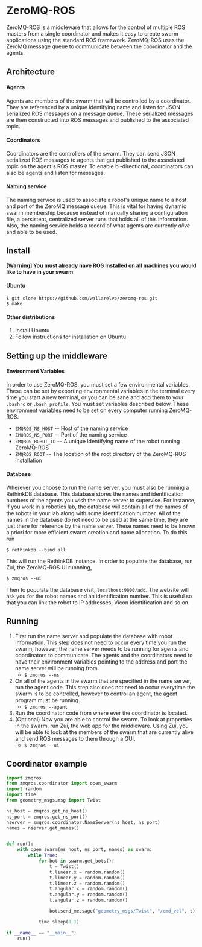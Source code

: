 ZeroMQ-ROS
========

ZeroMQ-ROS is a middleware that allows for the control of multiple ROS masters from
a single coordinator and makes it easy to create swarm applications using the standard
ROS framework. ZeroMQ-ROS uses the ZeroMQ message queue to communicate between the coordinator
and the agents.

## Architecture
#### Agents

Agents are members of the swarm that will be controlled by a coordinator. They are referenced by
a unique identifying name and listen for JSON serialized ROS messages on a message queue. These
serialized messages are then constructed into ROS messages and published to the associated topic.

#### Coordinators

Coordinators are the controllers of the swarm. They can send JSON serialized ROS messages to agents
that get published to the associated topic on the agent's ROS master. To enable bi-directional,
coordinators can also be agents and listen for messages.

#### Naming service

The naming service is used to associate a robot's unique name to a host and port of the ZeroMQ
message queue. This is vital for having dynamic swarm membership because instead of manually sharing
a configuration file, a persistent, centralized server runs that holds all of this information. Also,
the naming service holds a record of what agents are currently *alive* and able to be used.

## Install

**[Warning] You must already have ROS installed on all machines you would like
to have in your swarm**

#### Ubuntu
    $ git clone https://github.com/wallarelvo/zeromq-ros.git
    $ make
    
#### Other distributions
1. Install Ubuntu
2. Follow instructions for installation on Ubuntu
    
## Setting up the middleware
#### Environment Variables
In order to use ZeroMQ-ROS, you must set a few environmental variables. These can
be set by exporting environmental variables in the terminal every time you start a
new terminal, or you can be sane and add them to your `.bashrc` or `.bash_profile`.
You must set variables described below. These environment variables need to be set on
every computer running ZeroMQ-ROS.

- `ZMQROS_NS_HOST` -- Host of the naming service
- `ZMQROS_NS_PORT` -- Port of the naming service
- `ZMQROS_ROBOT_ID` -- A unique identifying name of the robot running ZeroMQ-ROS
- `ZMQROS_ROOT` -- The location of the root directory of the ZeroMQ-ROS installation

#### Database
Wherever you choose to run the name server, you must also be running a RethinkDB database.
This database stores the names and identification numbers of the agents you wish the name
server to supervise. For instance, if you work in a robotics lab, the database
will contain all of the names of the robots in your lab along with some identification number.
All of the names in the database do not need to be used at the same time, they are just there
for reference by the name server.
These names need to be known a priori for more efficient swarm creation and name allocation.
To do this run

    $ rethinkdb --bind all

This will run the RethinkDB instance. In order to populate the database, run Zui, the
ZeroMQ-ROS UI runnning,

    $ zmqros --ui
    
Then to populate the database visit, `localhost:9000/add`. The website will ask you for the
robot names and an identification number. This is useful so that you can link the robot
to IP addresses, Vicon identification and so on.

## Running

1. First run the name server and populate the database with robot information. This step does 
not need to occur every time you run the swarm, however, the name server needs to be running for
agents and coordinators to communicate. The agents and the coordinators need to have their
environment variables pointing to the address and port the name server will be running from.
    - `$ zmqros --ns`
2. On all of the agents in the swarm that are specified in the name server, run the agent code. 
This step also does not need to occur everytime the swarm is to be controlled, however to control an agent,
the agent program must be running.
    - `$ zmqros --agent`
3. Run the coordinator code from where ever the coordinator is located.
4. (Optional) Now you are able to control the swarm. To look at properties in the swarm, run Zui, the web app for the
middleware. Using Zui, you will be able to look at the members of the swarm that are currently alive and
send ROS messages to them through a GUI.
    - `$ zmqros --ui`
    

## Coordinator example

```python
import zmqros
from zmqros.coordinator import open_swarm
import random
import time
from geometry_msgs.msg import Twist

ns_host = zmqros.get_ns_host()
ns_port = zmqros.get_ns_port()
nserver = zmqros.coordinator.NameServer(ns_host, ns_port)
names = nserver.get_names()


def run():
    with open_swarm(ns_host, ns_port, names) as swarm:
        while True:
            for bot in swarm.get_bots():
                t = Twist()
                t.linear.x = random.random()
                t.linear.y = random.random()
                t.linear.z = random.random()
                t.angular.x = random.random()
                t.angular.y = random.random()
                t.angular.z = random.random()

                bot.send_message("geometry_msgs/Twist", "/cmd_vel", t)

            time.sleep(0.1)

if __name__ == "__main__":
    run()

```
